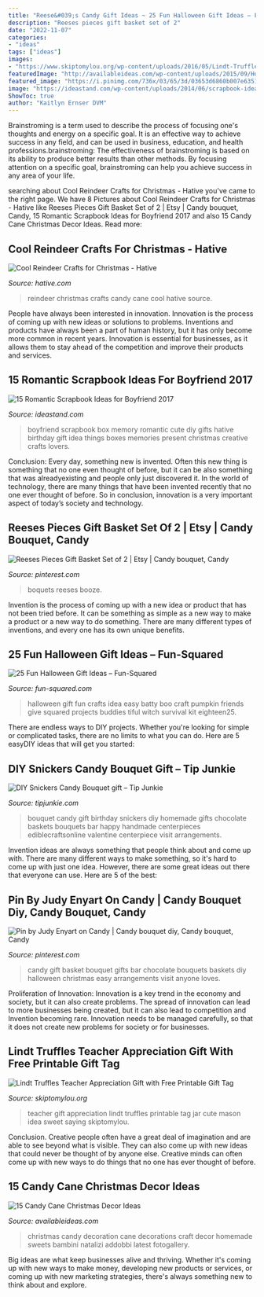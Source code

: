 ```yaml
---
title: "Reese&#039;s Candy Gift Ideas ~ 25 Fun Halloween Gift Ideas – Fun-squared"
description: "Reeses pieces gift basket set of 2"
date: "2022-11-07"
categories:
- "ideas"
tags: ["ideas"]
images:
- "https://www.skiptomylou.org/wp-content/uploads/2016/05/Lindt-Truffles-Teacher-Appreciation-Gift.jpg"
featuredImage: "http://availableideas.com/wp-content/uploads/2015/09/Homemade-Christmas-Decorations-with-candy-cane-christmas-sweets.jpg"
featured_image: "https://i.pinimg.com/736x/03/65/3d/03653d6860b007e635107aa1bd8d561b--gift-basket-ideas-candy-bouquet.jpg"
image: "https://ideastand.com/wp-content/uploads/2014/06/scrapbook-ideas-for-boyfriend/14-scrapbook-ideas-for-lovers.jpg"
ShowToc: true
author: "Kaitlyn Ernser DVM"
---
```



Brainstroming is a term used to describe the process of focusing one's thoughts and energy on a specific goal. It is an effective way to achieve success in any field, and can be used in business, education, and health professions.brainstroming: The effectiveness of brainstroming is based on its ability to produce better results than other methods. By focusing attention on a specific goal, brainstroming can help you achieve success in any area of your life.

	

		
searching about Cool Reindeer Crafts for Christmas - Hative you've came to the right page. We have 8 Pictures about Cool Reindeer Crafts for Christmas - Hative like Reeses Pieces Gift Basket Set of 2 | Etsy | Candy bouquet, Candy, 15 Romantic Scrapbook Ideas for Boyfriend 2017 and also 15 Candy Cane Christmas Decor Ideas. Read more:
		
    
## Cool Reindeer Crafts For Christmas - Hative

<img loading=lazy src="https://hative.com/wp-content/uploads/2014/12/reindeer-crafts/14-reindeer-crafts.jpg" onerror="this.onerror=null;this.src='https://tse2.mm.bing.net/th?id=OIP.kzFuC5plW7QgkOP-hW0VvgHaLH&amp;pid=15.1';" alt="Cool Reindeer Crafts for Christmas - Hative">

_Source: hative.com_

>reindeer christmas crafts candy cane cool hative source. 

	

People have always been interested in innovation. Innovation is the process of coming up with new ideas or solutions to problems. Inventions and products have always been a part of human history, but it has only become more common in recent years. Innovation is essential for businesses, as it allows them to stay ahead of the competition and improve their products and services.

    
## 15 Romantic Scrapbook Ideas For Boyfriend 2017

<img loading=lazy src="https://ideastand.com/wp-content/uploads/2014/06/scrapbook-ideas-for-boyfriend/14-scrapbook-ideas-for-lovers.jpg" onerror="this.onerror=null;this.src='https://tse1.mm.bing.net/th?id=OIP.7yqCcXCTzDaVwZay9thIkAHaJ4&amp;pid=15.1';" alt="15 Romantic Scrapbook Ideas for Boyfriend 2017">

_Source: ideastand.com_

>boyfriend scrapbook box memory romantic cute diy gifts hative birthday gift idea things boxes memories present christmas creative crafts lovers. 

	

Conclusion:
Every day, something new is invented. Often this new thing is something that no one even thought of before, but it can be also something that was alreadyexisting and people only just discovered it. In the world of technology, there are many things that have been invented recently that no one ever thought of before. So in conclusion, innovation is a very important aspect of today’s society and technology.

    
## Reeses Pieces Gift Basket Set Of 2 | Etsy | Candy Bouquet, Candy

<img loading=lazy src="https://i.pinimg.com/736x/25/26/c1/2526c187d57c8f5f191216786f7cd11c.jpg" onerror="this.onerror=null;this.src='https://tse4.mm.bing.net/th?id=OIP.z7OJjICEIzqEkjqMkCxDbAHaJ3&amp;pid=15.1';" alt="Reeses Pieces Gift Basket Set of 2 | Etsy | Candy bouquet, Candy">

_Source: pinterest.com_

>boquets reeses booze. 

	

Invention is the process of coming up with a new idea or product that has not been tried before. It can be something as simple as a new way to make a product or a new way to do something. There are many different types of inventions, and every one has its own unique benefits.

    
## 25 Fun Halloween Gift Ideas – Fun-Squared

<img loading=lazy src="http://fun-squared.com/wp-content/uploads/2016/10/BattyGiftIdea.jpg" onerror="this.onerror=null;this.src='https://tse3.mm.bing.net/th?id=OIP.hTbA7Emc6646kCDm7TGcxQHaLE&amp;pid=15.1';" alt="25 Fun Halloween Gift Ideas – Fun-Squared">

_Source: fun-squared.com_

>halloween gift fun crafts idea easy batty boo craft pumpkin friends give squared projects buddies tiful witch survival kit eighteen25. 

	

There are endless ways to DIY projects. Whether you're looking for simple or complicated tasks, there are no limits to what you can do. Here are 5 easyDIY ideas that will get you started: 

    
## DIY Snickers Candy Bouquet Gift – Tip Junkie

<img loading=lazy src="https://cdn.tipjunkie.com/wp-content/uploads/2014/10/homemade-birthday-gift.jpg" onerror="this.onerror=null;this.src='https://tse4.mm.bing.net/th?id=OIP.07LCF5KAyADMieUHukgIeAAAAA&amp;pid=15.1';" alt="DIY Snickers Candy Bouquet gift – Tip Junkie">

_Source: tipjunkie.com_

>bouquet candy gift birthday snickers diy homemade gifts chocolate baskets bouquets bar happy handmade centerpieces ediblecraftsonline valentine centerpiece visit arrangements. 

	

Invention ideas are always something that people think about and come up with. There are many different ways to make something, so it's hard to come up with just one idea. However, there are some great ideas out there that everyone can use. Here are 5 of the best: 

    
## Pin By Judy Enyart On Candy | Candy Bouquet Diy, Candy Bouquet, Candy

<img loading=lazy src="https://i.pinimg.com/736x/03/65/3d/03653d6860b007e635107aa1bd8d561b--gift-basket-ideas-candy-bouquet.jpg" onerror="this.onerror=null;this.src='https://tse4.mm.bing.net/th?id=OIP.33rETzNg5omNJG00gdUfhgHaLH&amp;pid=15.1';" alt="Pin by Judy Enyart on Candy | Candy bouquet diy, Candy bouquet, Candy">

_Source: pinterest.com_

>candy gift basket bouquet gifts bar chocolate bouquets baskets diy halloween christmas easy arrangements visit anyone loves. 

	

Proliferation of Innovation:
Innovation is a key trend in the economy and society, but it can also create problems. The spread of innovation can lead to more businesses being created, but it can also lead to competition and Invention becoming rare. Innovation needs to be managed carefully, so that it does not create new problems for society or for businesses.

    
## Lindt Truffles Teacher Appreciation Gift With Free Printable Gift Tag

<img loading=lazy src="https://www.skiptomylou.org/wp-content/uploads/2016/05/Lindt-Truffles-Teacher-Appreciation-Gift.jpg" onerror="this.onerror=null;this.src='https://tse2.mm.bing.net/th?id=OIP.eugzXnopJlJTcyGLnMkvyAHaLH&amp;pid=15.1';" alt="Lindt Truffles Teacher Appreciation Gift with Free Printable Gift Tag">

_Source: skiptomylou.org_

>teacher gift appreciation lindt truffles printable tag jar cute mason idea sweet saying skiptomylou. 

	

Conclusion.
Creative people often have a great deal of imagination and are able to see beyond what is visible. They can also come up with new ideas that could never be thought of by anyone else. Creative minds can often come up with new ways to do things that no one has ever thought of before.

    
## 15 Candy Cane Christmas Decor Ideas

<img loading=lazy src="http://availableideas.com/wp-content/uploads/2015/09/Homemade-Christmas-Decorations-with-candy-cane-christmas-sweets.jpg" onerror="this.onerror=null;this.src='https://tse1.mm.bing.net/th?id=OIP.PdvpF7do-rjnnOYIPRJ82AHaLH&amp;pid=15.1';" alt="15 Candy Cane Christmas Decor Ideas">

_Source: availableideas.com_

>christmas candy decoration cane decorations craft decor homemade sweets bambini natalizi addobbi latest fotogallery. 

	

Big ideas are what keep businesses alive and thriving. Whether it's coming up with new ways to make money, developing new products or services, or coming up with new marketing strategies, there's always something new to think about and explore.

